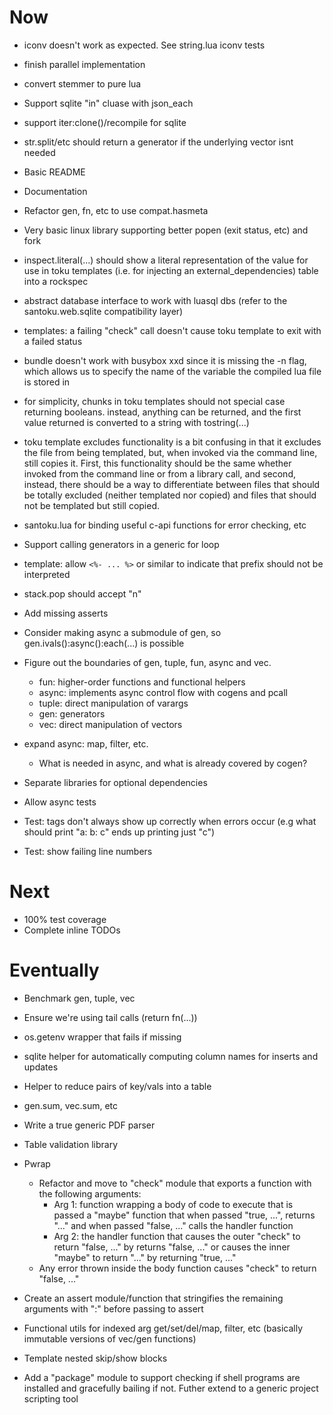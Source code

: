 # Now

- iconv doesn't work as expected. See string.lua iconv tests
- finish parallel implementation

- convert stemmer to pure lua
- Support sqlite "in" cluase with json_each
- support iter:clone()/recompile for sqlite
- str.split/etc should return a generator if the underlying vector isnt needed

- Basic README
- Documentation
- Refactor gen, fn, etc to use compat.hasmeta
- Very basic linux library supporting better popen (exit status, etc) and fork

- inspect.literal(...) should show a literal representation of the value for use
  in toku templates (i.e. for injecting an external_dependencies) table into a
  rockspec

- abstract database interface to work with luasql dbs (refer to the
  santoku.web.sqlite compatibility layer)

- templates: a failing "check" call doesn't cause toku template to exit with a
  failed status

- bundle doesn't work with busybox xxd since it is missing the -n flag, which
  allows us to specify the name of the variable the compiled lua file is stored
  in

- for simplicity, chunks in toku templates should not special case returning
  booleans. instead, anything can be returned, and the first value returned is
  converted to a string with tostring(...)

- toku template excludes functionality is a bit confusing in that it excludes
  the file from being templated, but, when invoked via the command line, still
  copies it. First, this functionality should be the same whether invoked from
  the command line or from a library call, and second, instead, there should be
  a way to differentiate between files that should be totally excluded (neither
  templated nor copied) and files that should not be templated but still copied.

- santoku.lua for binding useful c-api functions for error checking, etc
- Support calling generators in a generic for loop
- template: allow `<%- ... %>` or similar to indicate that prefix should not be
  interpreted
- stack.pop should accept "n"

- Add missing asserts

- Consider making async a submodule of gen, so gen.ivals():async():each(...) is
  possible

- Figure out the boundaries of gen, tuple, fun, async and vec.
  - fun: higher-order functions and functional helpers
  - async: implements async control flow with cogens and pcall
  - tuple: direct manipulation of varargs
  - gen: generators
  - vec: direct manipulation of vectors

- expand async: map, filter, etc.
    - What is needed in async, and what is already covered by cogen?

- Separate libraries for optional dependencies

- Allow async tests
- Test: tags don't always show up correctly when errors occur (e.g what should
  print "a: b: c" ends up printing just "c")

- Test: show failing line numbers

# Next

- 100% test coverage
- Complete inline TODOs

# Eventually

- Benchmark gen, tuple, vec

- Ensure we're using tail calls (return fn(...))

- os.getenv wrapper that fails if missing
- sqlite helper for automatically computing column names for inserts and updates
- Helper to reduce pairs of key/vals into a table
- gen.sum, vec.sum, etc

- Write a true generic PDF parser

- Table validation library

- Pwrap
    - Refactor and move to "check" module that exports a function with the
      following arguments:
        - Arg 1: function wrapping a body of code to execute that is passed a
          "maybe" function that when passed "true, ...", returns "..." and when
          passed "false, ..." calls the handler function
        - Arg 2: the handler function that causes the outer "check" to return
          "false, ..." by returns "false, ..." or causes the inner "maybe" to
          return "..." by returning "true, ..."
    - Any error thrown inside the body function causes "check" to return "false,
      ..."

- Create an assert module/function that stringifies the remaining arguments with
  ":" before passing to assert

- Functional utils for indexed arg get/set/del/map, filter, etc (basically
  immutable versions of vec/gen functions)

- Template nested skip/show blocks

- Add a "package" module to support checking if shell programs are installed and
  gracefully bailing if not. Futher extend to a generic project scripting tool
